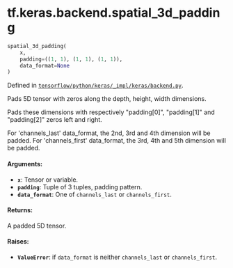 <div itemscope itemtype="http://developers.google.com/ReferenceObject">
<meta itemprop="name" content="tf.keras.backend.spatial_3d_padding" />
</div>

# tf.keras.backend.spatial_3d_padding

``` python
spatial_3d_padding(
    x,
    padding=((1, 1), (1, 1), (1, 1)),
    data_format=None
)
```



Defined in [`tensorflow/python/keras/_impl/keras/backend.py`](https://www.tensorflow.org/code/tensorflow/python/keras/_impl/keras/backend.py).

Pads 5D tensor with zeros along the depth, height, width dimensions.

Pads these dimensions with respectively
"padding[0]", "padding[1]" and "padding[2]" zeros left and right.

For 'channels_last' data_format,
the 2nd, 3rd and 4th dimension will be padded.
For 'channels_first' data_format,
the 3rd, 4th and 5th dimension will be padded.

#### Arguments:

* <b>`x`</b>: Tensor or variable.
* <b>`padding`</b>: Tuple of 3 tuples, padding pattern.
* <b>`data_format`</b>: One of `channels_last` or `channels_first`.


#### Returns:

A padded 5D tensor.


#### Raises:

* <b>`ValueError`</b>: if `data_format` is neither
        `channels_last` or `channels_first`.